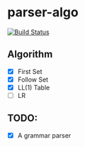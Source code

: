 # parser-algo

[![Build Status](https://travis-ci.org/zedongh/Parser-Algo.svg?branch=master)](https://travis-ci.org/zedongh/Parser-Algo)

## Algorithm
- [x] First Set
- [x] Follow Set
- [x] LL(1) Table
- [ ] LR

## TODO: 

- [x] A grammar parser